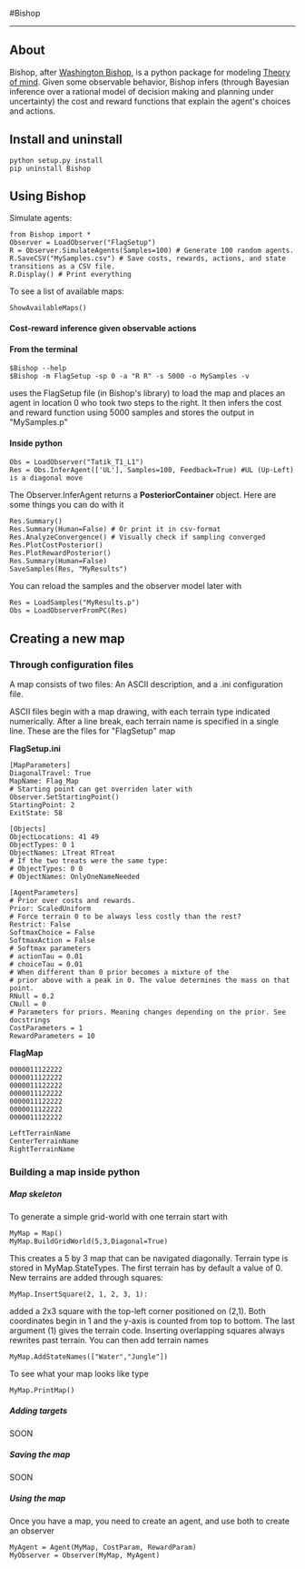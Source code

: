 #Bishop
______

## About

Bishop, after [Washington Bishop](http://en.wikipedia.org/wiki/Washington_Irving_Bishop), is a python package for modeling  [Theory of mind](http://en.wikipedia.org/wiki/Theory_of_mind). Given some observable behavior, Bishop infers (through Bayesian inference over a rational model of decision making and planning under uncertainty) the cost and reward functions that explain the agent's choices and actions.

## Install and uninstall

	python setup.py install
	pip uninstall Bishop

## Using Bishop

Simulate agents:

	from Bishop import *	
	Observer = LoadObserver("FlagSetup")
	R = Observer.SimulateAgents(Samples=100) # Generate 100 random agents.
	R.SaveCSV("MySamples.csv") # Save costs, rewards, actions, and state transitions as a CSV file.
	R.Display() # Print everything

To see a list of available maps:
	
	ShowAvailableMaps()

#### Cost-reward inference given observable actions

#### From the terminal

    $Bishop --help
    $Bishop -m FlagSetup -sp 0 -a "R R" -s 5000 -o MySamples -v

uses the FlagSetup file (in Bishop's library) to load the map and places an agent in location 0 who took two steps to the right. It then infers the cost and reward function using 5000 samples and stores the output in "MySamples.p"

#### Inside python

	Obs = LoadObserver("Tatik_T1_L1")
	Res = Obs.InferAgent(['UL'], Samples=100, Feedback=True) #UL (Up-Left) is a diagonal move 

The Observer.InferAgent returns a __PosteriorContainer__ object. Here are some things you can do with it

	Res.Summary()
	Res.Summary(Human=False) # Or print it in csv-format
	Res.AnalyzeConvergence() # Visually check if sampling converged
	Res.PlotCostPosterior()
	Res.PlotRewardPosterior()
	Res.Summary(Human=False)
	SaveSamples(Res, "MyResults")

You can reload the samples and the observer model later with

	Res = LoadSamples("MyResults.p")
	Obs = LoadObserverFromPC(Res)

## Creating a new map

### Through configuration files

A map consists of two files: An ASCII description, and a .ini configuration file.

ASCII files begin with a map drawing, with each terrain type indicated numerically. After a line break, each terrain name is specified in a single line. These are the files for "FlagSetup" map

__FlagSetup.ini__

    [MapParameters]
    DiagonalTravel: True
    MapName: Flag_Map
    # Starting point can get overriden later with Observer.SetStartingPoint()
    StartingPoint: 2
    ExitState: 58
    
    [Objects]
    ObjectLocations: 41 49
    ObjectTypes: 0 1
    ObjectNames: LTreat RTreat
    # If the two treats were the same type:
    # ObjectTypes: 0 0
    # ObjectNames: OnlyOneNameNeeded
    
    [AgentParameters]
    # Prior over costs and rewards.
    Prior: ScaledUniform
    # Force terrain 0 to be always less costly than the rest?
    Restrict: False
    SoftmaxChoice = False
    SoftmaxAction = False
    # Softmax parameters
    # actionTau = 0.01
    # choiceTau = 0.01 
    # When different than 0 prior becomes a mixture of the
    # prior above with a peak in 0. The value determines the mass on that point.
    RNull = 0.2
    CNull = 0
    # Parameters for priors. Meaning changes depending on the prior. See docstrings
    CostParameters = 1
    RewardParameters = 10


__FlagMap__

    0000011122222
    0000011122222
    0000011122222
    0000011122222
    0000011122222
    0000011122222
    0000011122222
    
    LeftTerrainName
    CenterTerrainName
    RightTerrainName

### Building a map inside python

##### Map skeleton

To generate a simple grid-world with one terrain start with

	MyMap = Map()
	MyMap.BuildGridWorld(5,3,Diagonal=True)

This creates a 5 by 3 map that can be navigated diagonally. Terrain type is stored in MyMap.StateTypes. The first terrain has by default a value of 0. New terrains are added through squares:

	MyMap.InsertSquare(2, 1, 2, 3, 1):

added a 2x3 square with the top-left corner positioned on (2,1). Both coordinates begin in 1 and the y-axis is counted from top to bottom. The last argument (1) gives the terrain code. Inserting overlapping squares always rewrites past terrain. You can then add terrain names

	MyMap.AddStateNames(["Water","Jungle"])

To see what your map looks like type

	MyMap.PrintMap()

##### Adding targets

SOON

##### Saving the map

SOON

##### Using the map

Once you have a map, you need to create an agent, and use both to create an observer

	MyAgent = Agent(MyMap, CostParam, RewardParam)
	MyObserver = Observer(MyMap, MyAgent)